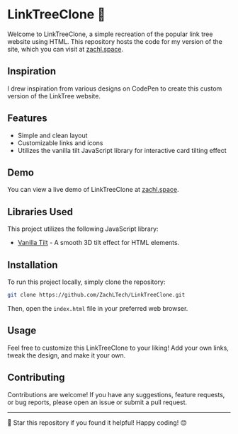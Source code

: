 # LinkTreeClone 🌲

Welcome to LinkTreeClone, a simple recreation of the popular link tree website using HTML. This repository hosts the code for my version of the site, which you can visit at [zachl.space](https://zachl.space). 

## Inspiration

I drew inspiration from various designs on CodePen to create this custom version of the LinkTree website. 

## Features

- Simple and clean layout
- Customizable links and icons
- Utilizes the vanilla tilt JavaScript library for interactive card tilting effect

## Demo

You can view a live demo of LinkTreeClone at [zachl.space](https://zachl.space).

## Libraries Used

This project utilizes the following JavaScript library:
- [Vanilla Tilt](https://micku7zu.github.io/vanilla-tilt.js/) - A smooth 3D tilt effect for HTML elements.

## Installation

To run this project locally, simply clone the repository:

```bash
git clone https://github.com/ZachLTech/LinkTreeClone.git
```

Then, open the `index.html` file in your preferred web browser.

## Usage

Feel free to customize this LinkTreeClone to your liking! Add your own links, tweak the design, and make it your own. 

## Contributing

Contributions are welcome! If you have any suggestions, feature requests, or bug reports, please open an issue or submit a pull request.

---

🌟 Star this repository if you found it helpful! Happy coding! 😊
